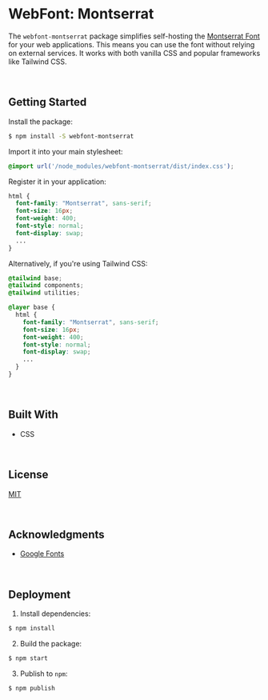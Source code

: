 # WebFont: Montserrat

The `webfont-montserrat` package simplifies self-hosting the [Montserrat Font](https://fonts.google.com/specimen/Montserrat) for your web applications. This means you can use the font without relying on external services. It works with both vanilla CSS and popular frameworks like Tailwind CSS.

</br>

## Getting Started

Install the package:

```bash
$ npm install -S webfont-montserrat
```

Import it into your main stylesheet:

```css
@import url('/node_modules/webfont-montserrat/dist/index.css');
```

Register it in your application:

```css
html {
  font-family: "Montserrat", sans-serif;
  font-size: 16px;
  font-weight: 400;
  font-style: normal;
  font-display: swap;
  ...
}
```


Alternatively, if you're using Tailwind CSS:

```css
@tailwind base;
@tailwind components;
@tailwind utilities;

@layer base {
  html {
    font-family: "Montserrat", sans-serif;
    font-size: 16px;
    font-weight: 400;
    font-style: normal;
    font-display: swap;
    ...
  }
}
```





<br/>

## Built With

- CSS





<br/>

## License

[MIT](https://choosealicense.com/licenses/mit/)





<br/>

## Acknowledgments

- [Google Fonts](https://fonts.google.com/specimen/Montserrat)





<br/>

## Deployment

1. Install dependencies:
```bash
$ npm install
```

2. Build the package:
```bash
$ npm start
```

3. Publish to `npm`:
```bash
$ npm publish
```
